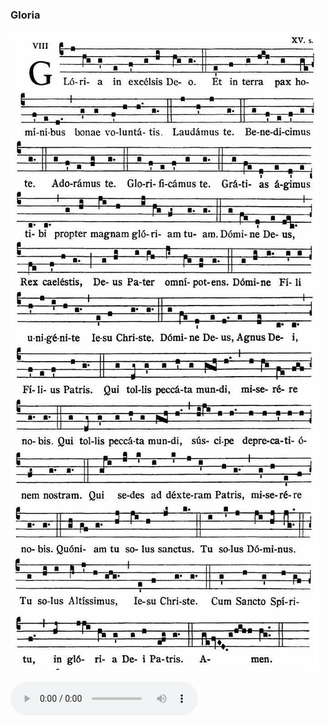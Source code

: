 ### Gloria

![](images/mass-x-gloria.jpg)

<audio src="https://www.ccwatershed.org/audio/djc_10_gloria_mp3_1/download/" controls="controls"></audio>
